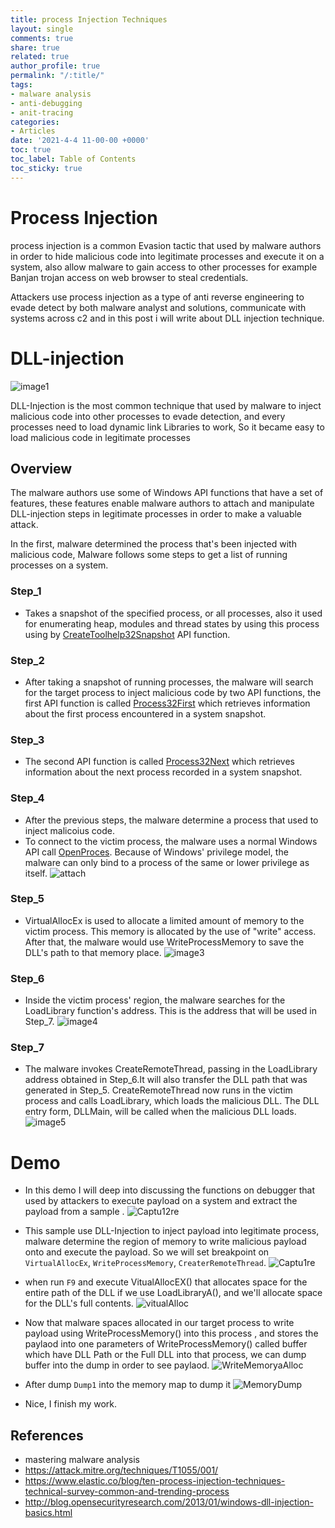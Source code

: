 ```yaml
---
title: process Injection Techniques 
layout: single
comments: true
share: true
related: true
author_profile: true
permalink: "/:title/"
tags:
- malware analysis 
- anti-debugging
- anit-tracing
categories:
- Articles
date: '2021-4-4 11-00-00 +0000'
toc: true
toc_label: Table of Contents
toc_sticky: true
---
```

# Process Injection

process injection is a common Evasion tactic that used by malware authors in order to hide malicious code into legitimate processes and execute it on a system, also allow malware to gain access to other processes for example Banjan trojan access on web browser to steal credentials. 

Attackers use process injection as a type of anti reverse engineering to evade detect by both malware analyst and solutions, communicate with systems across c2 and in this post i will write about DLL injection technique. 

<!-- more -->

# DLL-injection 
 ![image1](https://user-images.githubusercontent.com/74544712/114314260-42506a80-9afa-11eb-8416-17a22fa8271b.PNG)



DLL-Injection is the most common technique that used by malware to inject malicious code into other processes to evade detection, and every processes need to load dynamic link Libraries to work, So it became easy to load malicious code in legitimate processes

## Overview
The malware authors use some of Windows API functions that have a set of features, these features enable malware authors to attach and manipulate DLL-injection steps in legitimate processes in order to make a valuable attack.

In the first, malware determined the process that's been injected with malicious code, Malware follows some steps to get a list of running processes on a system.

### Step_1
* Takes a snapshot of the specified process, or all processes, also it used for enumerating heap, modules and thread states by using this process using by [CreateToolhelp32Snapshot](https://docs.microsoft.com/en-us/windows/win32/api/tlhelp32/nf-tlhelp32-createtoolhelp32snapshot) API function.

### Step_2
* After taking a snapshot of running processes, the malware will search for the target process to inject malicious code by two API functions, the first API function is called [Process32First](https://docs.microsoft.com/en-us/windows/win32/api/tlhelp32/nf-tlhelp32-process32first) which retrieves information about the first process encountered in a system snapshot.

### Step_3
* The second API function is called [Process32Next](https://docs.microsoft.com/en-us/windows/win32/api/tlhelp32/nf-tlhelp32-process32next) which retrieves information about the next process recorded in a system snapshot.

### Step_4
* After the previous steps, the malware determine a process that used to inject malicoius code.
* To connect to the victim process, the malware uses a normal Windows API call [OpenProces](https://docs.microsoft.com/en-us/windows/win32/api/processthreadsapi/nf-processthreadsapi-openprocess). Because of Windows' privilege model, the malware can only bind to a process of the same or lower privilege as itself.
 ![attach](https://user-images.githubusercontent.com/74544712/114314699-05857300-9afc-11eb-970f-a6393ca98215.PNG)
 
### Step_5
* VirtualAllocEx is used to allocate a limited amount of memory to the victim process. This memory is allocated by the use of "write" access. After that, the malware would use WriteProcessMemory to save the DLL's path to that memory place.
 ![image3](https://user-images.githubusercontent.com/74544712/114315008-5cd81300-9afd-11eb-89c3-9b9a0dc4ec67.PNG)
 
### Step_6
* Inside the victim process' region, the malware searches for the LoadLibrary function's address. This is the address that will be used in Step_7.
 ![image4](https://user-images.githubusercontent.com/74544712/114315053-75e0c400-9afd-11eb-83d3-1dc5d266f131.PNG)

### Step_7
* The malware invokes CreateRemoteThread, passing in the LoadLibrary address obtained in Step_6.It will also transfer the DLL path that was generated in Step_5.   CreateRemoteThread now runs in the victim process and calls LoadLibrary, which loads the malicious DLL. The DLL entry form, DLLMain, will be called when the malicious DLL loads.
 ![image5](https://user-images.githubusercontent.com/74544712/114315151-d8d25b00-9afd-11eb-9072-623bc3d9c037.PNG)

# Demo 
* In this demo I will deep into discussing the functions on debugger that used by attackers to execute payload on a system
 and extract the payload from a sample .
 ![Captu12re](https://user-images.githubusercontent.com/74544712/114401622-64ea8e00-9ba3-11eb-9864-b038e3cfb261.PNG)

* This sample use DLL-Injection to inject payload into legitimate process, malware determine the region of memory to write malicious payload onto and execute the payload. So we   will set breakpoint on ```VirtualAllocEx```, ```WriteProcessMemory```, ```CreaterRemoteThread```.
 ![Captu1re](https://user-images.githubusercontent.com/74544712/114414886-82bdf000-9baf-11eb-9c0c-c14f90a6e640.png)
 
* when run ```F9``` and execute VitualAllocEX() that allocates space for the entire path of the DLL if we use LoadLibraryA(), and we'll allocate space for the DLL's full contents.
![vitualAlloc](https://user-images.githubusercontent.com/74544712/114434163-fd443b00-9bc2-11eb-99a3-817bb2b843a8.png)

* Now that malware spaces allocated in our target process to write payload using WriteProcessMemory() into this process , and stores the paylaod into one parameters of WriteProcessMemory()  called buffer which have DLL Path or the Full DLL into that process, we can dump buffer into the dump in order to see paylaod.
![WriteMemoryaAlloc](https://user-images.githubusercontent.com/74544712/114435799-e1419900-9bc4-11eb-949b-08dc13cc99e8.png)

* After dump ```Dump1``` into the memory map to dump it 
![MemoryDump](https://user-images.githubusercontent.com/74544712/114437039-56fa3480-9bc6-11eb-9e8a-c82d9cf2b70a.png)


* Nice, I finish my work.

## References

* mastering malware analysis 
* https://attack.mitre.org/techniques/T1055/001/
* https://www.elastic.co/blog/ten-process-injection-techniques-technical-survey-common-and-trending-process
* http://blog.opensecurityresearch.com/2013/01/windows-dll-injection-basics.html













 




